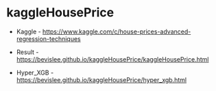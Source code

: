 # kaggleHousePrice

* Kaggle - https://www.kaggle.com/c/house-prices-advanced-regression-techniques

* Result - https://bevislee.github.io/kaggleHousePrice/kaggleHousePrice.html
* Hyper_XGB -https://bevislee.github.io/kaggleHousePrice/hyper_xgb.html
